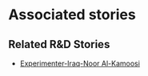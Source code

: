 # Associated stories

<!-- !!DO NOT REMOVE!! start autogenerated hyperlinks -->
## Related R&D Stories
- [Experimenter-Iraq-Noor Al-Kamoosi](/RnD-Archive/stories/?doc=Experimenters_IRQ)
<!-- !!DO NOT REMOVE!! end autogenerated hyperlinks -->